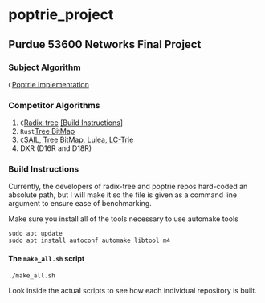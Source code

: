 # poptrie_project
## Purdue 53600 Networks Final Project

### Subject Algorithm
`C`[Poptrie Implementation](https://github.com/pixos/poptrie/tree/master)
### Competitor Algorithms
1. `C`[Radix-tree](https://github.com/drpnd/radix-tree) [[Build Instructions]](#radix-tree)
2. `Rust`[Tree BitMap](https://github.com/JakubOnderka/treebitmap/tree/master) 
3. `C`[SAIL, Tree BitMap, Lulea, LC-Trie](https://github.com/mengxiang0811/SAIL/tree/master)
4. DXR (D16R and D18R)


### Build Instructions

Currently, the developers of radix-tree and poptrie repos hard-coded an absolute path, but I will make it so the file is given as a command line argument to ensure ease of benchmarking.

Make sure you install all of the tools necessary to use automake tools

```
sudo apt update
sudo apt install autoconf automake libtool m4
```

#### The `make_all.sh` script

```
./make_all.sh
```

Look inside the actual scripts to see how each individual repository is built.




